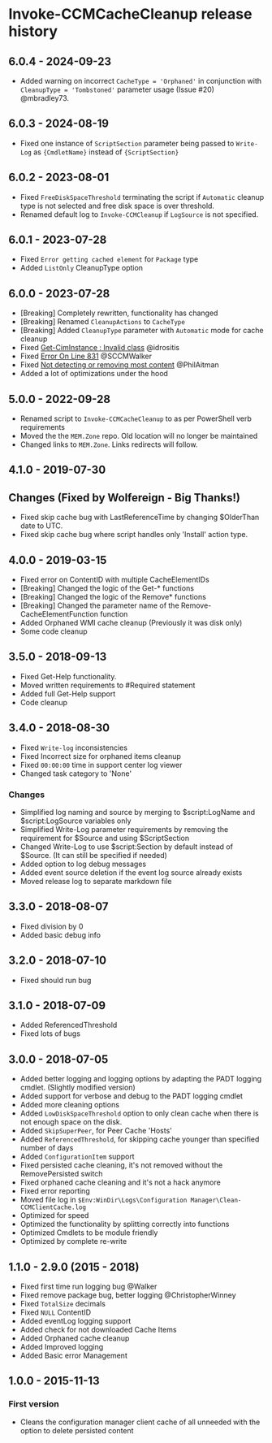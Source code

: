 # Invoke-CCMCacheCleanup release history

## 6.0.4 - 2024-09-23

* Added warning on incorrect `CacheType = 'Orphaned'`  in conjunction with `CleanupType = 'Tombstoned'` parameter usage (Issue #20) @mbradley73.

## 6.0.3 - 2024-08-19

* Fixed one instance of `ScriptSection` parameter being passed to `Write-Log` as `{CmdletName}` instead of `{ScriptSection}`

## 6.0.2 - 2023-08-01

* Fixed `FreeDiskSpaceThreshold` terminating the script if `Automatic` cleanup type is not selected and free disk space is over threshold.
* Renamed default log to `Invoke-CCMCleanup` if `LogSource` is not specified.

## 6.0.1 - 2023-07-28

* Fixed `Error getting cached element` for `Package` type
* Added `ListOnly` CleanupType option

## 6.0.0 - 2023-07-28

* [Breaking] Completely rewritten, functionality has changed
* [Breaking] Renamed `CleanupActions` to `CacheType`
* [Breaking] Added `CleanupType` parameter with `Automatic` mode for cache cleanup
* Fixed [Get-CimInstance : Invalid class](https://github.com/MEM-Zone/MEM.Zone/issues/14) @idrositis
* Fixed [Error On Line 831](https://github.com/MEM-Zone/MEM.Zone/issues/8) @SCCMWalker
* Fixed [Not detecting or removing most content](https://github.com/MEM-Zone/MEM.Zone/issues/7) @PhilAitman
* Added a lot of optimizations under the hood

## 5.0.0 - 2022-09-28

* Renamed script to `Invoke-CCMCacheCleanup` to as per PowerShell verb requirements
* Moved the the `MEM.Zone` repo. Old location will no longer be maintained
* Changed links to `MEM.Zone`. Links redirects will follow.

## 4.1.0 - 2019-07-30

## Changes (Fixed by Wolfereign - Big Thanks!)

* Fixed skip cache bug with LastReferenceTime by changing $OlderThan date to UTC.
* Fixed skip cache bug where script handles only 'Install' action type.

## 4.0.0 - 2019-03-15

* Fixed error on ContentID with multiple CacheElementIDs
* [Breaking] Changed the logic of the Get-* functions
* [Breaking] Changed the logic of the Remove* functions
* [Breaking] Changed the parameter name of the Remove-CacheElementFunction function
* Added Orphaned WMI cache cleanup (Previously it was disk only)
* Some code cleanup

## 3.5.0 - 2018-09-13

* Fixed Get-Help functionality.
* Moved written requirements to #Required statement
* Added full Get-Help support
* Code cleanup

## 3.4.0 - 2018-08-30

* Fixed `Write-log` inconsistencies
* Fixed Incorrect size for orphaned items cleanup
* Fixed `00:00:00` time in support center log viewer
* Changed task category to 'None'

### Changes

* Simplified log naming and source by merging to $script:LogName and $script:LogSource variables only
* Simplified Write-Log parameter requirements by removing the requirement for $Source and using $ScriptSection
* Changed Write-Log to use $script:Section by default instead of $Source. (It can still be specified if needed)
* Added option to log debug messages
* Added event source deletion if the event log source already exists
* Moved release log to separate markdown file

## 3.3.0 - 2018-08-07

* Fixed division by 0
* Added basic debug info

## 3.2.0 - 2018-07-10

* Fixed should run bug

## 3.1.0 - 2018-07-09

* Added ReferencedThreshold
* Fixed lots of bugs

## 3.0.0 - 2018-07-05

* Added better logging and logging options by adapting the PADT logging cmdlet. (Slightly modified version)
* Added support for verbose and debug to the PADT logging cmdlet
* Added more cleaning options
* Added `LowDiskSpaceThreshold` option to only clean cache when there is not enough space on the disk.
* Added `SkipSuperPeer`, for Peer Cache 'Hosts'
* Added `ReferencedThreshold`, for skipping cache younger than specified number of days
* Added `ConfigurationItem` support
* Fixed persisted cache cleaning, it's not removed without the RemovePersisted switch
* Fixed orphaned cache cleaning and it's not a hack anymore
* Fixed error reporting
* Moved file log in `$Env:WinDir\Logs\Configuration Manager\Clean-CCMClientCache.log`
* Optimized for speed
* Optimized the functionality by splitting correctly into functions
* Optimized Cmdlets to be module friendly
* Optimized by complete re-write

## 1.1.0 - 2.9.0 (2015 - 2018)

* Fixed first time run logging bug @Walker
* Fixed remove package bug, better logging @ChristopherWinney
* Fixed `TotalSize` decimals
* Fixed `NULL` ContentID
* Added eventLog logging support
* Added check for not downloaded Cache Items
* Added Orphaned cache cleanup
* Added Improved logging
* Added Basic error Management

## 1.0.0 - 2015-11-13

### First version

* Cleans the configuration manager client cache of all unneeded with the option to delete persisted content